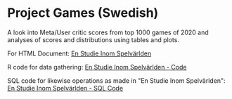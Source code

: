 # Project Games (Swedish)
A look into Meta/User critic scores from top 1000 games of 2020 and analyses of scores and distributions using tables and plots. 

For HTML Document:
[En Studie Inom Spelvärlden](https://htmlpreview.github.io/?https://github.com/NANyberg/Project-Gaming-Swedish-/blob/main/R/StudieInomSpelv%C3%A4rlden.html)

R code for data gathering:
[En Studie Inom Spelvärlden - Code](https://github.com/NANyberg/Project-Gaming-Swedish-/blob/main/R/StudieInomSpelv%C3%A4rlden.Rmd)


SQL code for likewise operations as made in "En Studie Inom Spelvärlden":
[En Studie Inom Spelvärlden - SQL Code](https://github.com/NANyberg/Project-Gaming-Swedish-/blob/main/SQL/SQL-with-GamesDF.pdf)
